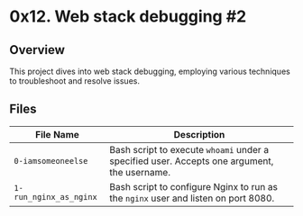 # 0x12. Web stack debugging #2

## Overview
This project dives into web stack debugging, employing various techniques to troubleshoot and resolve issues.

## Files

| File Name           | Description                                       |
|---------------------|---------------------------------------------------|
| `0-iamsomeoneelse` | Bash script to execute `whoami` under a specified user. Accepts one argument, the username. |
| `1-run_nginx_as_nginx` | Bash script to configure Nginx to run as the `nginx` user and listen on port 8080. |
